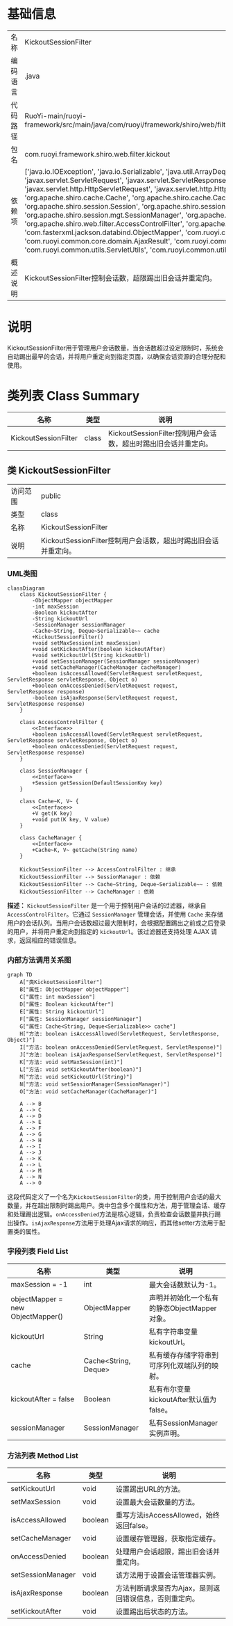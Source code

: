 # 基础信息

|      |      |
|------|------|
| 名称 | KickoutSessionFilter |
| 编码语言 | .java |
| 代码路径 | RuoYi-main/ruoyi-framework/src/main/java/com/ruoyi/framework/shiro/web/filter/kickout/KickoutSessionFilter.java |
| 包名 | com.ruoyi.framework.shiro.web.filter.kickout |
| 依赖项 | ['java.io.IOException', 'java.io.Serializable', 'java.util.ArrayDeque', 'java.util.Deque', 'javax.servlet.ServletRequest', 'javax.servlet.ServletResponse', 'javax.servlet.http.HttpServletRequest', 'javax.servlet.http.HttpServletResponse', 'org.apache.shiro.cache.Cache', 'org.apache.shiro.cache.CacheManager', 'org.apache.shiro.session.Session', 'org.apache.shiro.session.mgt.DefaultSessionKey', 'org.apache.shiro.session.mgt.SessionManager', 'org.apache.shiro.subject.Subject', 'org.apache.shiro.web.filter.AccessControlFilter', 'org.apache.shiro.web.util.WebUtils', 'com.fasterxml.jackson.databind.ObjectMapper', 'com.ruoyi.common.constant.ShiroConstants', 'com.ruoyi.common.core.domain.AjaxResult', 'com.ruoyi.common.core.domain.entity.SysUser', 'com.ruoyi.common.utils.ServletUtils', 'com.ruoyi.common.utils.ShiroUtils'] |
| 概述说明 | KickoutSessionFilter控制会话数，超限踢出旧会话并重定向。 |

# 说明

KickoutSessionFilter用于管理用户会话数量，当会话数超过设定限制时，系统会自动踢出最早的会话，并将用户重定向到指定页面，以确保会话资源的合理分配和使用。

# 类列表 Class Summary

| 名称   | 类型  | 说明 |
|-------|------|-------------|
| KickoutSessionFilter | class | KickoutSessionFilter控制用户会话数，超出时踢出旧会话并重定向。 |



## 类 KickoutSessionFilter

|      |      |
|------|------|
| 访问范围 | public |
| 类型 | class |
| 名称 | KickoutSessionFilter |
| 说明 | KickoutSessionFilter控制用户会话数，超出时踢出旧会话并重定向。 |


### UML类图

```mermaid
classDiagram
    class KickoutSessionFilter {
        -ObjectMapper objectMapper
        -int maxSession
        -Boolean kickoutAfter
        -String kickoutUrl
        -SessionManager sessionManager
        -Cache~String, Deque~Serializable~~ cache
        +KickoutSessionFilter()
        +void setMaxSession(int maxSession)
        +void setKickoutAfter(boolean kickoutAfter)
        +void setKickoutUrl(String kickoutUrl)
        +void setSessionManager(SessionManager sessionManager)
        +void setCacheManager(CacheManager cacheManager)
        +boolean isAccessAllowed(ServletRequest servletRequest, ServletResponse servletResponse, Object o)
        +boolean onAccessDenied(ServletRequest request, ServletResponse response)
        -boolean isAjaxResponse(ServletRequest request, ServletResponse response)
    }

    class AccessControlFilter {
        <<Interface>>
        +boolean isAccessAllowed(ServletRequest servletRequest, ServletResponse servletResponse, Object o)
        +boolean onAccessDenied(ServletRequest request, ServletResponse response)
    }

    class SessionManager {
        <<Interface>>
        +Session getSession(DefaultSessionKey key)
    }

    class Cache~K, V~ {
        <<Interface>>
        +V get(K key)
        +void put(K key, V value)
    }

    class CacheManager {
        <<Interface>>
        +Cache~K, V~ getCache(String name)
    }

    KickoutSessionFilter --> AccessControlFilter : 继承
    KickoutSessionFilter --> SessionManager : 依赖
    KickoutSessionFilter --> Cache~String, Deque~Serializable~~ : 依赖
    KickoutSessionFilter --> CacheManager : 依赖
```

**描述：**
`KickoutSessionFilter` 是一个用于控制用户会话的过滤器，继承自 `AccessControlFilter`。它通过 `SessionManager` 管理会话，并使用 `Cache` 来存储用户的会话队列。当用户会话数超过最大限制时，会根据配置踢出之前或之后登录的用户，并将用户重定向到指定的 `kickoutUrl`。该过滤器还支持处理 AJAX 请求，返回相应的错误信息。


### 内部方法调用关系图

```mermaid
graph TD
    A["类KickoutSessionFilter"]
    B["属性: ObjectMapper objectMapper"]
    C["属性: int maxSession"]
    D["属性: Boolean kickoutAfter"]
    E["属性: String kickoutUrl"]
    F["属性: SessionManager sessionManager"]
    G["属性: Cache<String, Deque<Serializable>> cache"]
    H["方法: boolean isAccessAllowed(ServletRequest, ServletResponse, Object)"]
    I["方法: boolean onAccessDenied(ServletRequest, ServletResponse)"]
    J["方法: boolean isAjaxResponse(ServletRequest, ServletResponse)"]
    K["方法: void setMaxSession(int)"]
    L["方法: void setKickoutAfter(boolean)"]
    M["方法: void setKickoutUrl(String)"]
    N["方法: void setSessionManager(SessionManager)"]
    O["方法: void setCacheManager(CacheManager)"]

    A --> B
    A --> C
    A --> D
    A --> E
    A --> F
    A --> G
    A --> H
    A --> I
    A --> J
    A --> K
    A --> L
    A --> M
    A --> N
    A --> O
```

这段代码定义了一个名为`KickoutSessionFilter`的类，用于控制用户会话的最大数量，并在超出限制时踢出用户。类中包含多个属性和方法，用于管理会话、缓存和处理踢出逻辑。`onAccessDenied`方法是核心逻辑，负责检查会话数量并执行踢出操作。`isAjaxResponse`方法用于处理Ajax请求的响应，而其他setter方法用于配置类的属性。

### 字段列表 Field List

| 名称  | 类型  | 说明 |
|-------|-------|------|
| maxSession = -1 | int | 最大会话数默认为-1。 |
| objectMapper = new ObjectMapper() | ObjectMapper | 声明并初始化一个私有的静态ObjectMapper对象。 |
| kickoutUrl | String | 私有字符串变量kickoutUrl。 |
| cache | Cache<String, Deque<Serializable>> | 私有缓存存储字符串到可序列化双端队列的映射。 |
| kickoutAfter = false | Boolean | 私有布尔变量kickoutAfter默认值为false。 |
| sessionManager | SessionManager | 私有SessionManager实例声明。 |

### 方法列表 Method List

| 名称  | 类型  | 说明 |
|-------|-------|------|
| setKickoutUrl | void | 设置踢出URL的方法。 |
| setMaxSession | void | 设置最大会话数量的方法。 |
| isAccessAllowed | boolean | 重写方法isAccessAllowed，始终返回false。 |
| setCacheManager | void | 设置缓存管理器，获取指定缓存。 |
| onAccessDenied | boolean | 处理用户会话超限，踢出旧会话并重定向。 |
| setSessionManager | void | 该方法用于设置会话管理器实例。 |
| isAjaxResponse | boolean | 方法判断请求是否为Ajax，是则返回错误信息，否则重定向。 |
| setKickoutAfter | void | 设置踢出后状态的方法。 |




